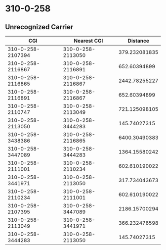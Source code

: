 # 310-0-258
## Unrecognized Carrier


| CGI | Nearest CGI | Distance |
|-----|-------------|----------|
| 310-0-258-2107394 | 310-0-258-2113050 | 379.232081835 |
| 310-0-258-2116867 | 310-0-258-2116891 | 652.60394899 |
| 310-0-258-2116865 | 310-0-258-2116867 | 2442.78255227 |
| 310-0-258-2116891 | 310-0-258-2116867 | 652.60394899 |
| 310-0-258-2110747 | 310-0-258-2113049 | 721.125098105 |
| 310-0-258-2113050 | 310-0-258-3444283 | 145.74027315 |
| 310-0-258-3438386 | 310-0-258-2116865 | 6400.30490383 |
| 310-0-258-3447089 | 310-0-258-3444283 | 1364.15580242 |
| 310-0-258-2111001 | 310-0-258-2110234 | 602.610190022 |
| 310-0-258-3441971 | 310-0-258-2113050 | 317.734043673 |
| 310-0-258-2110234 | 310-0-258-2111001 | 602.610190022 |
| 310-0-258-2107395 | 310-0-258-3447089 | 2186.15700294 |
| 310-0-258-2113049 | 310-0-258-3441971 | 366.232476598 |
| 310-0-258-3444283 | 310-0-258-2113050 | 145.74027315 |
